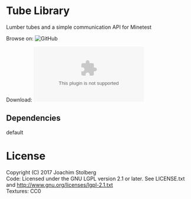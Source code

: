 # Tube Library

Lumber tubes and a simple communication API for Minetest

Browse on: ![GitHub](https://github.com/joe7575/Minetest-Tubelib)

Download: ![GitHub](https://github.com/joe7575/Minetest-Tubelib/archive/master.zip)


## Dependencies
default  

# License
Copyright (C) 2017 Joachim Stolberg  
Code: Licensed under the GNU LGPL version 2.1 or later. See LICENSE.txt and http://www.gnu.org/licenses/lgpl-2.1.txt  
Textures: CC0

